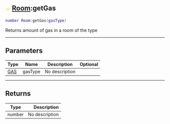 ## ![shared](.gitbook/assets/shared.png) [Room](./readme/Room/README.md):getGas

```lua
number Room:getGas(gasType)
```

Returns amount of gas in a room of the type

------
## Parameters

| Type   | Name | Description | Optional |
| ------ | ---- | ----------- | -------: |
| [GAS](./readme/GAS/README.md) | gasType | No description |  |


------
## Returns

| Type   | Description |
| ------ | ----------: |
| number | No description |

